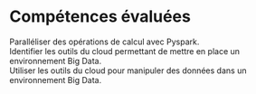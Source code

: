# Compétences évaluées

Paralléliser des opérations de calcul avec Pyspark.  
Identifier les outils du cloud permettant de mettre en place un environnement Big Data.  
Utiliser les outils du cloud pour manipuler des données dans un environnement Big Data.  
